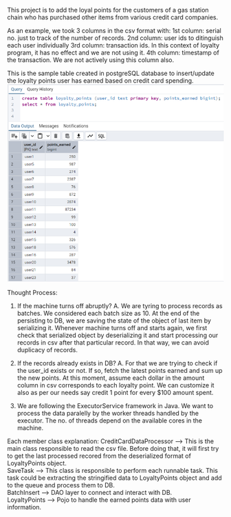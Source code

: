 This project is to add the loyal points for the customers of a gas station chain who has purchased other items from
various credit card companies.

As an example, we took 3 columns in the csv format with:
1st column: serial no. just to track of the number of records.
2nd column: user ids to ditinguish each user individually
3rd column: transaction ids. In this context of loyalty program, it has no effect and we are not using it.
4th column: timestamp of the transaction. We are not actively using this column also.

This is the sample table created in postgreSQL database to insert/update the loyalty points user has earned based on
credit card spending.
![img.png](img.png)

Thought Process:

1. If the machine turns off abruptly?
   A. We are tyring to process records as batches. We considered each batch size as 10. At the end of the persisting to
   DB, we are saving the state of the object
   of last item by serializing it.
   Whenever machine turns off and starts again, we first check that serialized object by deserializing it and start
   processing our records in csv after that particular
   record. In that way, we can avoid duplicacy of records.

2. If the records already exists in DB?
   A. For that we are trying to check if the user_id exists or not. If so, fetch the latest points earned and sum up the
   new points. At this moment, assume each dollar in the
   amount column in csv corresponds to each loyalty point. We can customize it also as per our needs say credit 1 point
   for every $100 amount spent.

3. We are following the ExecutorService framework in Java. We want to process the data paralelly by the worker threads
   handled by the executor. The no. of threads depend
   on the available cores in the machine.

Each member class explanation:
CreditCardDataProcessor --> This is the main class responsible to read the csv file. Before doing that, it will first
try to get the last processed recored from the deserialized format of LoyaltyPoints object. <br/>
SaveTask --> This class is responsible to perform each runnable task. This task could be extracting the stringified data
to LoyaltyPoints object and add to the queue and process them to DB.<br/>
BatchInsert --> DAO layer to connect and interact with DB.<br/>
LoyaltyPoints --> Pojo to handle the earned points data with user information.<br/>

